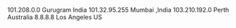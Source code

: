 101.208.0.0 Gurugram India
101.32.95.255 Mumbai ,India
103.210.192.0   Perth Australia
8.8.8.8 Los Angeles US
